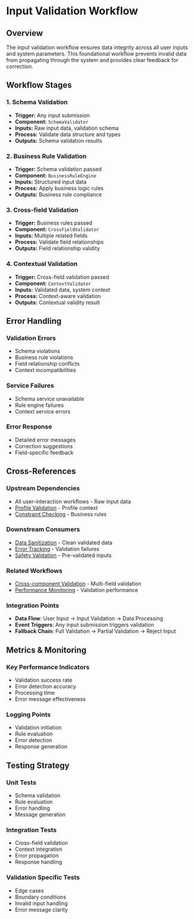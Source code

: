 # Input Validation Workflow

## Overview

The input validation workflow ensures data integrity across all user inputs and system parameters. This foundational workflow prevents invalid data from propagating through the system and provides clear feedback for correction.

## Workflow Stages

### 1. Schema Validation
- **Trigger:** Any input submission
- **Component:** `SchemaValidator`
- **Inputs:** Raw input data, validation schema
- **Process:** Validate data structure and types
- **Outputs:** Schema validation results

### 2. Business Rule Validation
- **Trigger:** Schema validation passed
- **Component:** `BusinessRuleEngine`
- **Inputs:** Structured input data
- **Process:** Apply business logic rules
- **Outputs:** Business rule compliance

### 3. Cross-field Validation
- **Trigger:** Business rules passed
- **Component:** `CrossFieldValidator`
- **Inputs:** Multiple related fields
- **Process:** Validate field relationships
- **Outputs:** Field relationship validity

### 4. Contextual Validation
- **Trigger:** Cross-field validation passed
- **Component:** `ContextValidator`
- **Inputs:** Validated data, system context
- **Process:** Context-aware validation
- **Outputs:** Contextual validity result

## Error Handling

### Validation Errors
- Schema violations
- Business rule violations
- Field relationship conflicts
- Context incompatibilities

### Service Failures
- Schema service unavailable
- Rule engine failures
- Context service errors

### Error Response
- Detailed error messages
- Correction suggestions
- Field-specific feedback

## Cross-References

### Upstream Dependencies
- All user-interaction workflows - Raw input data
- [Profile Validation](./profile-validation-workflow.md) - Profile context
- [Constraint Checking](./constraint-checking-workflow.md) - Business rules

### Downstream Consumers
- [Data Sanitization](./data-sanitization-workflow.md) - Clean validated data
- [Error Tracking](../monitoring-observability/error-tracking-workflow.md) - Validation failures
- [Safety Validation](./safety-validation-workflow.md) - Pre-validated inputs

### Related Workflows
- [Cross-component Validation](./constraint-checking-workflow.md) - Multi-field validation
- [Performance Monitoring](../monitoring-observability/performance-monitoring-workflow.md) - Validation performance

### Integration Points
- **Data Flow**: User Input → Input Validation → Data Processing
- **Event Triggers**: Any input submission triggers validation
- **Fallback Chain**: Full Validation → Partial Validation → Reject Input

## Metrics & Monitoring

### Key Performance Indicators
- Validation success rate
- Error detection accuracy
- Processing time
- Error message effectiveness

### Logging Points
- Validation initiation
- Rule evaluation
- Error detection
- Response generation

## Testing Strategy

### Unit Tests
- Schema validation
- Rule evaluation
- Error handling
- Message generation

### Integration Tests
- Cross-field validation
- Context integration
- Error propagation
- Response handling

### Validation Specific Tests
- Edge cases
- Boundary conditions
- Invalid input handling
- Error message clarity 